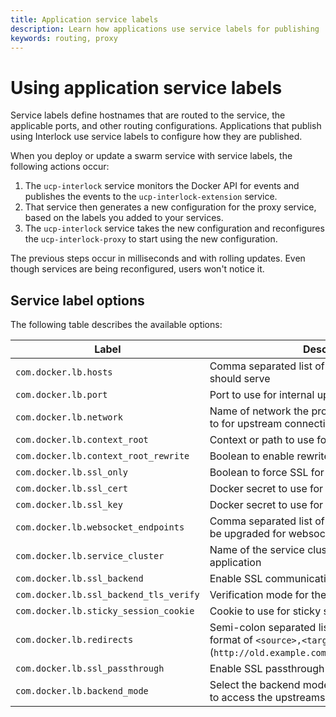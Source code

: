```yaml
---
title: Application service labels
description: Learn how applications use service labels for publishing
keywords: routing, proxy
---
```


# Using application service labels

Service labels define hostnames that are routed to the
service, the applicable ports, and other routing configurations. Applications that publish using Interlock use service labels to configure how they are published.

When you deploy or update a swarm service with service labels, the following actions occur:

1. The `ucp-interlock` service monitors the Docker API for events and
publishes the events to the `ucp-interlock-extension` service.
2. That service then generates a new configuration for the proxy service,
based on the labels you added to your services.
3. The `ucp-interlock` service takes the new configuration and reconfigures the
`ucp-interlock-proxy` to start using the new configuration.

The previous steps occur in milliseconds and with rolling updates. Even though
services are being reconfigured, users won't notice it.

## Service label options

The following table describes the available options:

| Label | Description | Example |
| --- | --- | --- |
| `com.docker.lb.hosts` | Comma separated list of the hosts that the service should serve | `example.com,test.com` |
| `com.docker.lb.port` | Port to use for internal upstream communication | `8080` |
| `com.docker.lb.network` | Name of network the proxy service should attach to for upstream connectivity | `app-network-a` |
| `com.docker.lb.context_root` | Context or path to use for the application | `/app` |
| `com.docker.lb.context_root_rewrite` | Boolean to enable rewrite for the context root | `true` |
| `com.docker.lb.ssl_only` | Boolean to force SSL for application | `true` |
| `com.docker.lb.ssl_cert` | Docker secret to use for the SSL certificate | `example.com.cert` |
| `com.docker.lb.ssl_key` | Docker secret to use for the SSL key | `example.com.key` |
| `com.docker.lb.websocket_endpoints` | Comma separated list of endpoints to configure to be upgraded for websockets | `/ws,/foo` |
| `com.docker.lb.service_cluster` | Name of the service cluster to use for the application | `us-east` |
| `com.docker.lb.ssl_backend` | Enable SSL communication to the upstreams | `true` |
| `com.docker.lb.ssl_backend_tls_verify` | Verification mode for the upstream TLS | `none` |
| `com.docker.lb.sticky_session_cookie` | Cookie to use for sticky sessions | `none` |
| `com.docker.lb.redirects` | Semi-colon separated list of redirects to add in the format of `<source>,<target>`.  Example: (`http://old.example.com,http://new.example.com;`) | `none` |
| `com.docker.lb.ssl_passthrough` | Enable SSL passthrough | `false` |
| `com.docker.lb.backend_mode` | Select the backend mode that the proxy should use to access the upstreams. Defaults to `task`. | `vip` |
